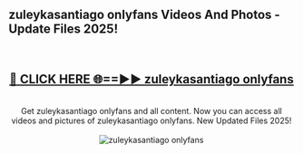 <h2>zuleykasantiago onlyfans Videos And Photos - Update Files 2025!</h2>
<br>
<div align="center">
<h2><a href="https://linkcuts.com/hfmhzwbr" rel="nofollow">🔴 CLICK HERE 🌐==►► zuleykasantiago onlyfans</a></h2>
<br>
Get zuleykasantiago onlyfans and all content. Now you can access all videos and pictures of zuleykasantiago onlyfans. New Updated Files 2025!
<br>
<br>
<a href="https://linkcuts.com/hfmhzwbr" rel="nofollow" data-target="animated-image.originalLink"><img src="https://i.ibb.co.com/WyWwxjT/player-gif2.gif" alt="zuleykasantiago onlyfans" style="max-width: 100%; display: inline-block;" data-target="animated-image.originalImage"></a>
</div>
<br>